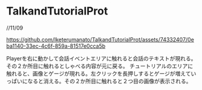 # TalkandTutorialProt
 //11/09
 

https://github.com/Iketerumanato/TalkandTutorialProt/assets/74332407/0eba1140-33ec-4c6f-859a-81517e0cca5b


Playerを右に動かして会話イベントエリアに触れると会話のテキストが現れる。その２か所目に触れるとしゃべる内容が元に戻る。
チュートリアルのエリアに触れると、画像とゲージが現れる。左クリックを長押しするとゲージが増えていっぱいになると消える。その２か所目に触れると２つ目の画像が表示される。
